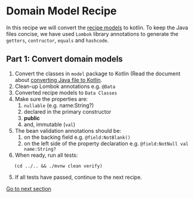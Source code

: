 # Domain Model Recipe

In this recipe we will convert the [recipe models](../../src/main/java/nl/rabobank/kotlinmovement/recipes/model) to
kotlin. To keep the Java files concise, we have used `Lombok` library annotations to generate the `getters`, `contructor`, `equals` and `hashcode`.

## Part 1: Convert domain models 

1) Convert the classes in `model` package to Kotlin (Read the document about [converting Java file to Kotlin](CONVERT_JAVA_FILE_TO_KOTLIN.md).
2) Clean-up Lombok annotations e.g. `@Data`
3) Converted recipe models to `Data Classes`
4) Make sure the properties are:
   1) `nullable` (e.g. name:String?)
   2) declared in the primary constructor 
   3) **public**
   4) and, immutable (`val`)
5) The bean validation annotations should be:
   1) on the backing field e.g. `@field:NotBlank()`
   2) on the left side of the property declaration e.g. `@field:NotNull val name:String?`
6) When ready, run all tests:
```shell
   (cd ../.. && ./mvnw clean verify)
   ```
5) If all tests have passed, continue to the next recipe.

[Go to next section](../3-controller/Recipe.md)



